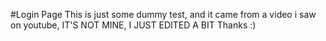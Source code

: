 #Login Page
This is just some dummy test, and it came from a video i saw on youtube, IT'S NOT MINE, I JUST EDITED A BIT
Thanks :)
